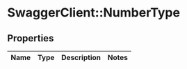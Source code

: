 # SwaggerClient::NumberType

## Properties
Name | Type | Description | Notes
------------ | ------------- | ------------- | -------------


